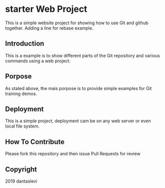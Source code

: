 # starter Web Project

This is a simple website project for showing how to use Git and github together. Adding a line for rebase example.

## Introduction

This is a example is to show different parts of the Git repository and various commands using a web project. 

## Porpose

As stated above, the mais porpose is to provide simple examples for Git training demos.

## Deployment

This is a simple project, deployment cam be on any web server or even local file system.

## How To Contribute

Please fork this repository and then issue Pull Requests for review

## Copyright

2019 dantaslevi